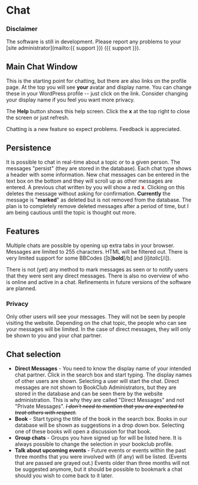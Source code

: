 # Chat

### Disclaimer
The software is still in development. Please report any problems to your [site administrator](mailto:{{ support }}) ({{ support }}).

## Main Chat Window
This is the starting point for chatting, but there are also links on the profile page. At the top you will see **your** avatar and display name. You can change these in your WordPress profile -- just click on the link. Consider changing your display name if you feel you want more privacy.

The **Help** button shows this help screen. Click the **x** at the top right to close the screen or just refresh.

Chatting is a new feature so expect problems. Feedback is appreciated.

## Persistence
It is possible to chat in real-time about a topic or to a given person. The messages "persist" (they are stored in the database). Each chat type shows a header with some information. New chat messages can be entered in the text box on the bottom and they will scroll up as other messages are entered. A previous chat written by you will show a red **<span style='color:#c00'>x</span>**. Clicking on this deletes the message without asking for confirmation. **Currently** the message is "**marked**" as deleted but is not removed from the database. The plan is to completely remove deleted messages after a period of time, but I am being cautious until the topic is thought out more.

## Features
Multiple chats are possible by opening up extra tabs in your browser. Messages are limited to 255 characters. HTML will be filtered out. There is very limited support for some BBCodes ([b]**bold**[/b] and [i]_italic_[/i]).

There is not (yet) any method to mark messages as seen or to notify users that they were sent any direct messages. There is also no overview of who is online and active in a chat. Refinements in future versions of the software are planned.

### Privacy
Only other users will see your messages. They will not be seen by people visiting the website. Depending on the chat topic, the people who can see your messages will be limited. In the case of direct messages, they will only be shown to you and your chat partner.

## Chat selection
* **Direct Messages** - You need to know the display name of your intended chat partner. Click in the search box and start typing. The display names of other users are shown. Selecting a user will start the chat. Direct messages are not shown to BookClub Administrators, but they are stored in the database and can be seen there by the website administration. This is why they are called "Direct Messages" and not "Private Messages". _~~I don't need to mention that you are expected to treat others with respect.~~_
* **Book** - Start typing the title of the book in the search box. Books in our database will be shown as suggestions in a drop down box. Selecting one of these books will open a discussion for that book.
* **Group chats** - Groups you have signed up for will be listed here. It is always possible to change the selection in your bookclub profile.
* **Talk about upcoming events** - Future events or events within the past three months that you were involved with (if any) will be listed. (Events that are passed are grayed out.) Events older than three months will not be suggested anymore, but it should be possible to bookmark a chat should you wish to come back to it later.
